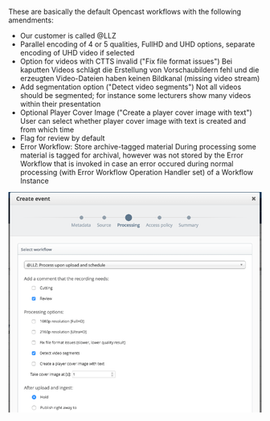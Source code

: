 These are basically the default Opencast workflows with the following amendments:

- Our customer is called @LLZ
- Parallel encoding of 4 or 5 qualities, FullHD and UHD options,
  separate encoding of UHD video if selected
- Option for videos with CTTS invalid ("Fix file format issues")
  Bei kaputten Videos schlägt die Erstellung von Vorschaubildern fehl
  und die erzeugten Video-Dateien haben keinen Bildkanal
  (missing video stream)
- Add segmentation option ("Detect video segments")
  Not all videos should be segmented; for instance some lecturers show
  many videos within their presentation
- Optional Player Cover Image ("Create a player cover image with text")
  User can select whether player cover image with text is created and
  from which time
- Flag for review by default
- Error Workflow: Store archive-tagged material
  During processing some material is tagged for archival, however
  was not stored by the Error Workflow that is invoked in case an
  error occured during normal processing (with Error Workflow
  Operation Handler set) of a Workflow Instance

![Screenshot of the Opencast Admin UI featuring the Add Event dialog, step Processing](screenshot.png)
